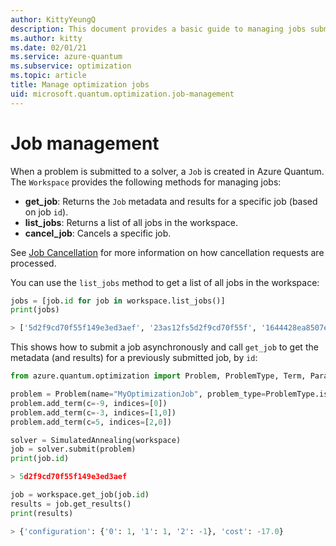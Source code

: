 ```yaml
---
author: KittyYeungQ
description: This document provides a basic guide to managing jobs submitted for solving optimization problems in Azure Quantum using Python.
ms.author: kitty
ms.date: 02/01/21
ms.service: azure-quantum
ms.subservice: optimization
ms.topic: article
title: Manage optimization jobs
uid: microsoft.quantum.optimization.job-management
---
```


# Job management

When a problem is submitted to a solver, a `Job` is created in Azure Quantum. The `Workspace` provides the following methods for managing jobs:

- **get_job**: Returns the `Job` metadata and results for a specific job
    (based on job `id`).
- **list_jobs**: Returns a list of all jobs in the workspace.
- **cancel_job**: Cancels a specific job.

See [Job Cancellation](xref:microsoft.quantum.azure-quantum-overview#Job-Cancellation) for more information on how cancellation requests are processed.

You can use the `list_jobs` method to get a list of all jobs in the workspace:

```py
jobs = [job.id for job in workspace.list_jobs()]
print(jobs)

> ['5d2f9cd70f55f149e3ed3aef', '23as12fs5d2f9cd70f55f', '1644428ea8507edb7361']
```

This shows how to submit a job asynchronously and call `get_job` to get the metadata (and results) for a previously submitted job, by `id`: 

```py
from azure.quantum.optimization import Problem, ProblemType, Term, ParallelTempering, SimulatedAnnealing

problem = Problem(name="MyOptimizationJob", problem_type=ProblemType.ising)
problem.add_term(c=-9, indices=[0])
problem.add_term(c=-3, indices=[1,0])
problem.add_term(c=5, indices=[2,0])

solver = SimulatedAnnealing(workspace)
job = solver.submit(problem)
print(job.id)

> 5d2f9cd70f55f149e3ed3aef

job = workspace.get_job(job.id)
results = job.get_results()
print(results)

> {'configuration': {'0': 1, '1': 1, '2': -1}, 'cost': -17.0}
```